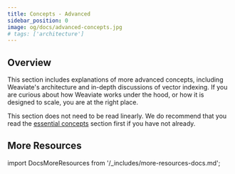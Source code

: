 ```yaml
---
title: Concepts - Advanced
sidebar_position: 0
image: og/docs/advanced-concepts.jpg
# tags: ['architecture']
---
```



<!-- TODO: Remove explanatory header once layout review complete -->
<!-- :::caution Migrated From:
- `Architecture`
- `Vector indexing` from `Vector Index (ANN) Plugins:Index` + `HNSW`
  - Note: Configuration options from `HNSW` are now in `References: Configuration/Vector index#How to configure HNSW`
::: -->
## Overview

This section includes explanations of more advanced concepts, including Weaviate's architecture and in-depth discussions of vector indexing. If you are curious about how Weaviate works under the hood, or how it is designed to scale, you are at the right place.

This section does not need to be read linearly. We do recommend that you read the [essential concepts](../concepts/index.md) section first if you have not already.



## More Resources

import DocsMoreResources from '/_includes/more-resources-docs.md';

<DocsMoreResources />
